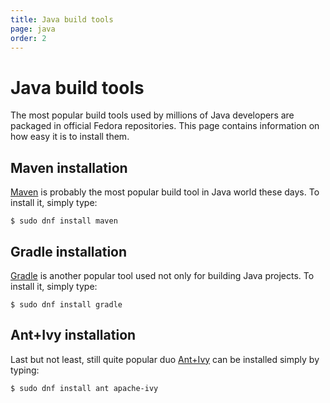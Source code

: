 ```yaml
---
title: Java build tools
page: java
order: 2
---
```


# Java build tools

The most popular build tools used by millions of Java developers are packaged in official Fedora repositories. This page contains information on how easy it is to install them.

## Maven installation

[Maven](https://maven.apache.org/) is probably the most popular build tool in Java world these days. To install it, simply type:

```
$ sudo dnf install maven
```

## Gradle installation

[Gradle](https://gradle.org/) is another popular tool used not only for building Java projects. To install it, simply type:

```
$ sudo dnf install gradle
```

## Ant+Ivy installation

Last but not least, still quite popular duo [Ant+Ivy](http://ant.apache.org/ivy/) can be installed simply by typing:

```
$ sudo dnf install ant apache-ivy
```

<!-- TODO: once content for Scala programming language is created, mention here that it's also possible to use SBT to build Java projects + link to corresponding Scala section. -->
